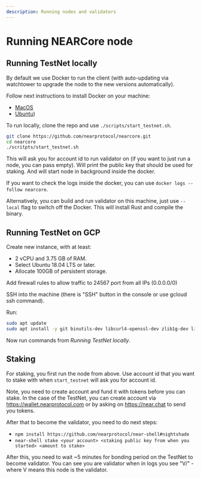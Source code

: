 ```yaml
---
description: Running nodes and validators
---
```


# Running NEARCore node

## Running TestNet locally

By default we use Docker to run the client (with auto-updating via watchtower to upgrade the node to the new versions automatically).

Follow next instructions to install Docker on your machine:
 - [MacOS](https://docs.docker.com/docker-for-mac/install/)
 - [Ubuntu](https://docs.docker.com/install/linux/docker-ce/ubuntu/))

To run locally, clone the repo and use `./scripts/start_testnet.sh`.

```bash
git clone https://github.com/nearprotocol/nearcore.git
cd nearcore
./scritpts/start_testnet.sh
```

This will ask you for account id to run validator on (if you want to just run a node, you can pass empty).
Will print the public key that should be used for staking.
And will start node in background inside the docker.

If you want to check the logs inside the docker, you can use `docker logs --follow nearcore`.

Alternatively, you can build and run validator on this machine, just use `--local` flag to switch off the Docker.
This will install Rust and compile the binary.

## Running TestNet on GCP

Create new instance, with at least:
 - 2 vCPU and 3.75 GB of RAM.
 - Select Ubuntu 18.04 LTS or later.
 - Allocate 100GB of persistent storage.

Add firewall rules to allow traffic to 24567 port from all IPs (0.0.0.0/0)

SSH into the machine (there is "SSH" button in the console or use gcloud ssh command).

Run:

```bash
sudo apt update
sudo apt install -y git binutils-dev libcurl4-openssl-dev zlib1g-dev libdw-dev libiberty-dev cmake gcc g++ python docker.io protobuf-compiler
```

Now run commands from *Running TestNet locally*.

## Staking

For staking, you first run the node from above.
Use account id that you want to stake with when `start_testnet` will ask you for account id.

Note, you need to create account and fund it with tokens before you can stake.
In the case of the TestNet, you can create account via https://wallet.nearprotocol.com or by asking on https://near.chat to send you tokens.

After that to become the validator, you need to do next steps:

 - `npm install https://github.com/nearprotocol/near-shell#nightshade`
 - `near-shell stake <your account> <staking public key from when you started> <amount to stake>`

 After this, you need to wait ~5 minutes for bonding period on the TestNet to become validator.
 You can see you are validator when in logs you see "V/<number>" - where V means this node is the validator.
